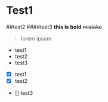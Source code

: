 # Test1
##test2
####test3
**this is bold**
~~mistake~~
>lorem ipsum
- test1
- test2
- test3
- [x] test1
- [x] test2
- [] test3
